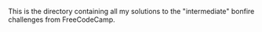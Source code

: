 This is the directory containing all my solutions to the "intermediate" bonfire challenges from FreeCodeCamp.
